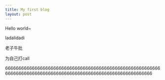 ```yaml
---
title: My first blog
layout: post
---
```

<p>Hello world~</p>
<p>ladalidadi</p>
<p>老子牛批</p>
<p>为自己打call</p>
</p>66666666666666666666666666666666666666666666666666666666666666666666666666666666666666666666666666666666666666666</p>
